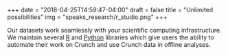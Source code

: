 +++
date = "2018-04-25T14:59:47-04:00"
draft = false
title = "Unlimited possibilities"
img = "speaks_research/r_studio.png"
+++

<span class="d-none d-md-block">Our datasets work seamlessly with your scientific computing infrastructure. </span>We maintain several [R](/r/) and [Python](https://github.com/Crunch-io?utf8=✓&q=&type=source&language=python) libraries which give users the ability to automate their work on Crunch and use Crunch data in offline analyses.
